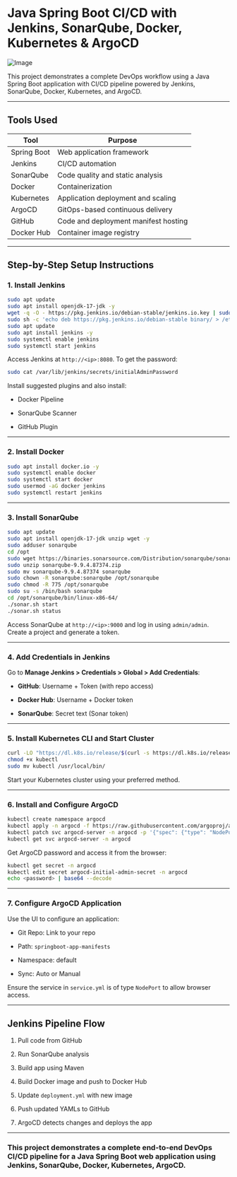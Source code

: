 # Java Spring Boot CI/CD with Jenkins, SonarQube, Docker, Kubernetes & ArgoCD

![Image](https://github.com/user-attachments/assets/a664a515-6abc-4f11-b675-ee74b62545a0)

This project demonstrates a complete DevOps workflow using a Java Spring Boot application with CI/CD pipeline powered by Jenkins, SonarQube, Docker, Kubernetes, and ArgoCD.

---

## Tools Used

| Tool | Purpose |
| --- | --- |
| Spring Boot | Web application framework |
| Jenkins | CI/CD automation |
| SonarQube | Code quality and static analysis |
| Docker | Containerization |
| Kubernetes | Application deployment and scaling |
| ArgoCD | GitOps-based continuous delivery |
| GitHub | Code and deployment manifest hosting |
| Docker Hub | Container image registry |

---

##  Step-by-Step Setup Instructions

### 1. Install Jenkins

```bash
sudo apt update
sudo apt install openjdk-17-jdk -y
wget -q -O - https://pkg.jenkins.io/debian-stable/jenkins.io.key | sudo apt-key add -
sudo sh -c 'echo deb https://pkg.jenkins.io/debian-stable binary/ > /etc/apt/sources.list.d/jenkins.list'
sudo apt update
sudo apt install jenkins -y
sudo systemctl enable jenkins
sudo systemctl start jenkins
```

Access Jenkins at `http://<ip>:8080`. To get the password:

```bash
sudo cat /var/lib/jenkins/secrets/initialAdminPassword
```

Install suggested plugins and also install:

* Docker Pipeline
    
* SonarQube Scanner
    
* GitHub Plugin
    

---

### 2\. Install Docker

```bash
sudo apt install docker.io -y
sudo systemctl enable docker
sudo systemctl start docker
sudo usermod -aG docker jenkins
sudo systemctl restart jenkins
```

---

### 3\. Install SonarQube

```bash
sudo apt update
sudo apt install openjdk-17-jdk unzip wget -y
sudo adduser sonarqube
cd /opt
sudo wget https://binaries.sonarsource.com/Distribution/sonarqube/sonarqube-9.9.4.87374.zip
sudo unzip sonarqube-9.9.4.87374.zip
sudo mv sonarqube-9.9.4.87374 sonarqube
sudo chown -R sonarqube:sonarqube /opt/sonarqube
sudo chmod -R 775 /opt/sonarqube
sudo su -s /bin/bash sonarqube
cd /opt/sonarqube/bin/linux-x86-64/
./sonar.sh start
./sonar.sh status
```

Access SonarQube at `http://<ip>:9000` and log in using `admin/admin`. Create a project and generate a token.

---

### 4\. Add Credentials in Jenkins

Go to **Manage Jenkins &gt; Credentials &gt; Global &gt; Add Credentials**:

* **GitHub**: Username + Token (with repo access)
    
* **Docker Hub**: Username + Docker token
    
* **SonarQube**: Secret text (Sonar token)
    

---

### 5\. Install Kubernetes CLI and Start Cluster

```bash
curl -LO "https://dl.k8s.io/release/$(curl -s https://dl.k8s.io/release/stable.txt)/bin/linux/amd64/kubectl"
chmod +x kubectl
sudo mv kubectl /usr/local/bin/
```

Start your Kubernetes cluster using your preferred method.

---

### 6\. Install and Configure ArgoCD

```bash
kubectl create namespace argocd
kubectl apply -n argocd -f https://raw.githubusercontent.com/argoproj/argo-cd/stable/manifests/install.yaml
kubectl patch svc argocd-server -n argocd -p '{"spec": {"type": "NodePort"}}'
kubectl get svc argocd-server -n argocd
```

Get ArgoCD password and access it from the browser:

```bash
kubectl get secret -n argocd
kubectl edit secret argocd-initial-admin-secret -n argocd
echo <password> | base64 --decode
```

---

### 7\. Configure ArgoCD Application

Use the UI to configure an application:

* Git Repo: Link to your repo
    
* Path: `springboot-app-manifests`
    
* Namespace: default
    
* Sync: Auto or Manual
    

Ensure the service in `service.yml` is of type `NodePort` to allow browser access.

---

## Jenkins Pipeline Flow

1. Pull code from GitHub
    
2. Run SonarQube analysis
    
3. Build app using Maven
    
4. Build Docker image and push to Docker Hub
    
5. Update `deployment.yml` with new image
    
6. Push updated YAMLs to GitHub
    
7. ArgoCD detects changes and deploys the app
    

---

### This project demonstrates a complete end-to-end DevOps CI/CD pipeline for a Java Spring Boot web application using Jenkins, SonarQube, Docker, Kubernetes, ArgoCD.